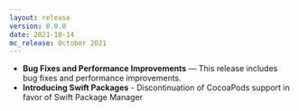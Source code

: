 ```yaml
---
layout: release
version: 8.0.0
date: 2021-10-14
mc_release: October 2021
---
```


* **Bug Fixes and Performance Improvements** — This release includes bug fixes and performance improvements.
* **Introducing Swift Packages** - Discontinuation of CocoaPods support in favor of Swift Package Manager
